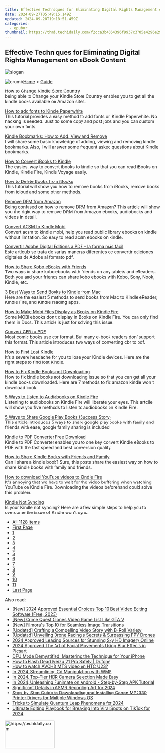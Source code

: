 ```yaml
---
title: Effective Techniques for Eliminating Digital Rights Management on eBook Content
date: 2024-09-27T05:49:15.149Z
updated: 2024-09-28T19:18:51.459Z
categories:
  - epubor
thumbnail: https://thmb.techidaily.com/f2cca3b4364396f9937c3705e4296e2973a5931d8567f878a9550c1c7138d4f4.jpg
---
```


## Effective Techniques for Eliminating Digital Rights Management on eBook Content

![slogan](http://www.epubor.com/images/guide-banner-word.png)

![crumb](http://www.epubor.com/images/ol_home.png)[Home](https://tools.techidaily.com/epubor/products/) \> [Guide](https://tools.techidaily.com/epubor/products/)

[How to Change Kindle Store Country](https://tools.techidaily.com/epubor/products/)  
 being able to Change your Kindle Store Country enables you to get all the kindle books available on Amazon sites. 

[How to add fonts to Kindle Paperwhite](https://tools.techidaily.com/epubor/products/)  
 This tutorial provides a easy method to add fonts on Kindle Paperwhite. No hacking is needed. Just do some copy and post jobs and you can custom your own fonts.

[Kindle Bookmarks: How to Add, View and Remove](https://tools.techidaily.com/epubor/products/)  
 I will share some basic knowledge of adding, viewing and removing kindle bookmarks. Also, I will answer some frequent asked questions about Kindle bookmarks.

[How to Convert iBooks to Kindle](https://tools.techidaily.com/epubor/products/)  
 The easiest way to convert ibooks to kindle so that you can read iBooks on Kindle, Kindle Fire, Kindle Voyage easily.

[How to Delete Books from iBooks](https://tools.techidaily.com/epubor/products/)  
 This tutorial will show you how to remove books from iBooks, remove books from icloud and some other methods.

[Remove DRM from Amazon](https://tools.techidaily.com/epubor/products/)  
 Being confused on how to remove DRM from Amazon? This article will show you the right way to remove DRM from Amazon ebooks, audiobooks and videos in detail.

[Convert ACSM to Kindle Mobi](https://tools.techidaily.com/epubor/products/)  
 Convert acsm to kindle mobi, help you read public library ebooks on kindle without limitation. So easy to read acsm ebooks on kindle.

[Convertir Adobe Digital Editions a PDF – la forma más fácil](https://tools.techidaily.com/epubor/products/)  
 Este artículo se trata de varias maneras diferentes de convertir ediciones digitales de Adobe al formato pdf. 

[How to Share Kobo eBooks with Friends](https://tools.techidaily.com/epubor/products/)  
 Two ways to share kobo ebooks with friends on any tablets and eReaders. Both you and your friends can share kobo ebooks with Kobo, Sony, Nook, Kindle, etc.

[3 Best Ways to Send Books to Kindle from Mac](https://tools.techidaily.com/epubor/products/)  
 Here are the easiest 5 methods to send books from Mac to Kindle eReader, Kindle Fire, and Kindle reading apps. 

[How to Make Mobi Files Display as Books on Kindle Fire](https://tools.techidaily.com/epubor/products/)  
 Some MOBI ebooks don't display in Books on Kindle Fire. You can only find them in Docs. This article is just for solving this issue.

[Convert CBR to PDF](https://tools.techidaily.com/epubor/products/)  
 Most comic books use cbr format. But many e-book readers don' support this format. This article introduces two ways of converting cbr to pdf.

[How to Find Lost Kindle](https://tools.techidaily.com/epubor/products/)  
 It’s a severe headache for you to lose your Kindle devices. Here are the right steps to find lost Kindle.

[How to Fix Kindle Books not Downloading](https://tools.techidaily.com/epubor/products/)  
 How to fix kindle books not downloading issue so that you can get all your kindle books downloaded. Here are 7 methods to fix amazon kindle won t download book.

[5 Ways to Listen to Audiobooks on Kindle Fire](https://tools.techidaily.com/epubor/products/)  
 Listening to audiobooks on Kindle Fire will liberate your eyes. This artcile will show you five methods to listen to audiobooks on Kindle Fire. 

[5 Ways to Share Google Play Books (Success Story)](http://www.epubor.com/5-ways-to-share-google-play-books.html)  
 This article introduces 5 ways to share google play books with family and friends with ease, google family sharing is included.

[Kindle to PDF Converter Free Download](https://tools.techidaily.com/epubor/products/)  
 Kindle to PDF Converter enables you to one key convert Kindle eBooks to PDF with the fast speed and best conversion quality.

[How to Share Kindle Books with Friends and Family](https://tools.techidaily.com/epubor/products/)  
 Can I share a kindle book? Sure, this posts share the easiest way on how to share kindle books with family and friends.

[How to download YouTube videos to Kindle Fire](https://tools.techidaily.com/epubor/products/)  
 It's annoying that we have to wait for the video buffering when watching YouTube on Kindle Fire. Downloading the videos beforehand could solve this problem.

[Kindle Not Syncing](https://tools.techidaily.com/epubor/products/)  
 Is your Kindle not syncing? Here are a few simple steps to help you to overcome the issue of Kindle won't sync.

* [All 1128 Items](https://tools.techidaily.com/epubor/products/)
* [First Page](https://tools.techidaily.com/epubor/products/)
* [1](https://tools.techidaily.com/epubor/products/)
* [2](https://tools.techidaily.com/epubor/products/)
* [3](https://tools.techidaily.com/epubor/products/)
* [4](https://tools.techidaily.com/epubor/products/)
* [5](https://tools.techidaily.com/epubor/products/)
* [6](https://tools.techidaily.com/epubor/products/)
* [7](https://tools.techidaily.com/epubor/products/)
* [8](https://tools.techidaily.com/epubor/products/)
* [9](https://tools.techidaily.com/epubor/products/)
* [10](https://tools.techidaily.com/epubor/products/)
* [11](https://tools.techidaily.com/epubor/products/)
* [Last Page](https://tools.techidaily.com/epubor/products/)

<ins class="adsbygoogle"
     style="display:block"
     data-ad-format="autorelaxed"
     data-ad-client="ca-pub-7571918770474297"
     data-ad-slot="1223367746"></ins>

<ins class="adsbygoogle"
     style="display:block"
     data-ad-client="ca-pub-7571918770474297"
     data-ad-slot="8358498916"
     data-ad-format="auto"
     data-full-width-responsive="true"></ins>

<span class="atpl-alsoreadstyle">Also read:</span>
<div><ul>
<li><a href="https://facebook-video-footage.techidaily.com/new-2024-approved-essential-choices-top-10-best-video-editing-software-free-2023/"><u>[New] 2024 Approved Essential Choices Top 10 Best Video Editing Software (Free, 2023)</u></a></li>
<li><a href="https://desktop-recording.techidaily.com/new-crime-quest-clones-video-game-list-like-gta-v/"><u>[New] Crime Quest Clones Video Game List Like GTA V</u></a></li>
<li><a href="https://some-techniques.techidaily.com/new-filmoras-top-10-for-seamless-image-transitions/"><u>[New] Filmora's Top 10 for Seamless Image Transitions</u></a></li>
<li><a href="https://extra-resources.techidaily.com/updated-crafting-a-compelling-video-story-with-b-roll-variety/"><u>[Updated] Crafting a Compelling Video Story with B-Roll Variety</u></a></li>
<li><a href="https://some-skills.techidaily.com/updated-unveiling-drone-racings-secrets-and-surpassing-fpv-drones/"><u>[Updated] Unveiling Drone Racing's Secrets & Surpassing FPV Drones</u></a></li>
<li><a href="https://some-skills.techidaily.com/2024-approved-leading-sources-for-stunning-sky-hd-imagery-online/"><u>2024 Approved Leading Sources for Stunning Sky HD Imagery Online</u></a></li>
<li><a href="https://some-skills.techidaily.com/2024-approved-the-art-of-facial-movements-using-blur-effects-in-picsart/"><u>2024 Approved The Art of Facial Movements Using Blur Effects in Picsart</u></a></li>
<li><a href="https://fox-that.techidaily.com/dfu-mode-demystified-mastering-the-technique-for-your-iphone/"><u>DFU Mode Demystified: Mastering the Technique for Your iPhone</u></a></li>
<li><a href="https://fix-guide.techidaily.com/how-to-flash-dead-meizu-21-pro-safely-drfone-by-drfone-fix-android-problems-fix-android-problems/"><u>How to Flash Dead Meizu 21 Pro Safely | Dr.fone</u></a></li>
<li><a href="https://review-topics.techidaily.com/how-to-watch-avchd-mts-video-on-htc-u23-by-aiseesoft-video-converter-play-mts-on-android/"><u>How to watch AVCHD MTS video on HTC U23?</u></a></li>
<li><a href="https://some-skills.techidaily.com/in-2024-streamlining-cd-manipulation-with-wmp/"><u>In 2024, Streamlining Cd Manipulation with WMP</u></a></li>
<li><a href="https://some-skills.techidaily.com/in-2024-top-tier-hdr-camera-selection-made-easy/"><u>In 2024, Top-Tier HDR Camera Selection Made Easy</u></a></li>
<li><a href="https://some-skills.techidaily.com/in-2024-unleashing-funimate-on-android-step-by-step-apk-tutorial/"><u>In 2024, Unleashing Funimate on Android - Step-by-Step APK Tutorial</u></a></li>
<li><a href="https://facebook-record-videos.techidaily.com/significant-details-in-asmr-recording-art-for-2024/"><u>Significant Details in ASMR Recording Art for 2024</u></a></li>
<li><a href="https://hardware-updates.techidaily.com/step-by-step-guide-to-downloading-and-installing-canon-mp2930-printer-drivers-for-multiple-windows-os/"><u>Step-by-Step Guide to Downloading and Installing Canon MP2930 Printer Drivers for Multiple Windows OS</u></a></li>
<li><a href="https://some-skills.techidaily.com/tricks-to-simulate-quantum-leap-phenomena-for-2024/"><u>Tricks to Simulate Quantum Leap Phenomena for 2024</u></a></li>
<li><a href="https://some-skills.techidaily.com/ultimate-editing-playbook-for-breaking-into-viral-spots-on-tiktok-for-2024/"><u>Ultimate Editing Playbook for Breaking Into Viral Spots on TikTok for 2024</u></a></li>
</ul></div>

<!-- affiliate ads begin -->
<a href="https://malaysia-healthcare-travel-council.pxf.io/c/5597632/1576474/17382" target="_top" id="1576474">
  <img src="//a.impactradius-go.com/display-ad/17382-1576474" border="0" alt="https://techidaily.com" width="160" height="90"/>
</a>
<img height="0" width="0" src="https://malaysia-healthcare-travel-council.pxf.io/i/5597632/1576474/17382" style="position:absolute;visibility:hidden;" border="0" />
<!-- affiliate ads end -->


